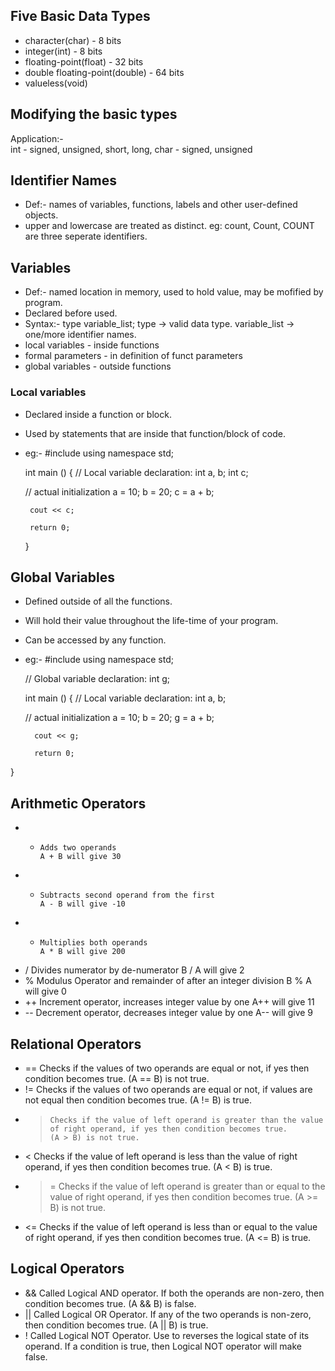 ## Five Basic Data Types
* character(char) - 8 bits
* integer(int) - 8 bits
* floating-point(float) - 32 bits
* double floating-point(double) - 64 bits
* valueless(void)

## Modifying the basic types
Application:-	
	int - signed, unsigned, short, long, 
	char - signed, unsigned
	
## Identifier Names
* Def:- names of variables, functions, labels and other user-defined objects.
* upper and lowercase are treated as distinct.
	eg: count, Count, COUNT are three seperate identifiers.

## Variables
* Def:- named location in memory, used to hold value, may be mofified by program.
* Declared before used.
* Syntax:- 
	type variable_list;
		type -> valid data type.
		variable_list -> one/more identifier names.
* local variables - inside functions
* formal parameters - in definition of funct parameters
* global variables - outside functions

### Local variables
* Declared inside a function or block. 
* Used by statements that are inside that function/block of code. 
*  eg:-
	#include <iostream>
	using namespace std;
 
	int main () {
   // Local variable declaration:
		int a, b;
		int c;
 
   // actual initialization
		a = 10;
		b = 20;
		c = a + b;
 
		cout << c;
 
		return 0;
	}
	
## Global Variables
* Defined outside of all the functions. 
* Will hold their value throughout the life-time of your program.
* Can be accessed by any function.
* eg:- 
	#include <iostream>
	using namespace std;
 
	// Global variable declaration:
	int g;
 
	int main () {
   // Local variable declaration:
		int a, b;
 
   // actual initialization
		a = 10;
		b = 20;
		g = a + b;
  
		cout << g;
 
		return 0;
}

## Arithmetic Operators
* + 	Adds two operands 												A + B will give 30
* - 	Subtracts second operand from the first 						A - B will give -10
* * 	Multiplies both operands 										A * B will give 200
* / 	Divides numerator by de-numerator 								B / A will give 2
* % 	Modulus Operator and remainder of after an integer division 	B % A will give 0
* ++ 	Increment operator, increases integer value by one 				A++ will give 11
* -- 	Decrement operator, decreases integer value by one 				A-- will give 9


## Relational Operators
* == 	Checks if the values of two operands are equal or not, if yes then condition becomes true. 											(A == B) is not true.
* != 	Checks if the values of two operands are equal or not, if values are not equal then condition becomes true. 						(A != B) is true.
* > 	Checks if the value of left operand is greater than the value of right operand, if yes then condition becomes true. 				(A > B) is not true.
* < 	Checks if the value of left operand is less than the value of right operand, if yes then condition becomes true. 					(A < B) is true.
* >= 	Checks if the value of left operand is greater than or equal to the value of right operand, if yes then condition becomes true. 	(A >= B) is not true.
* <= 	Checks if the value of left operand is less than or equal to the value of right operand, if yes then condition becomes true. 		(A <= B) is true.

## Logical Operators
* && 	Called Logical AND operator. If both the operands are non-zero, then condition becomes true. 										(A && B) is false.
* || 	Called Logical OR Operator. If any of the two operands is non-zero, then condition becomes true. 									(A || B) is true.
* ! 	Called Logical NOT Operator. Use to reverses the logical state of its operand. If a condition is true, then Logical NOT operator will make false. 
























































